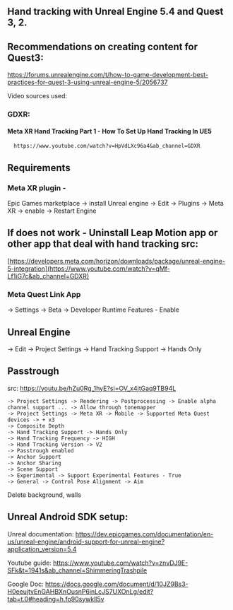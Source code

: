 ## Hand tracking with Unreal Engine 5.4 and Quest 3, 2.

## Recommendations on creating content for Quest3:
https://forums.unrealengine.com/t/how-to-game-development-best-practices-for-quest-3-using-unreal-engine-5/2056737


Video sources used: 
### **GDXR:**

 #### **Meta XR Hand Tracking Part 1 - How To Set Up Hand Tracking In UE5**
      https://www.youtube.com/watch?v=HpVdLXc96a4&ab_channel=GDXR

## Requirements
### Meta XR plugin - 
   Epic Games marketplace -> install
   Unreal engine -> Edit -> Plugins -> Meta XR -> enable -> Restart Engine
   ## If does not work - Uninstall Leap Motion app or other app that deal with hand tracking src: 
   [https://developers.meta.com/horizon/downloads/package/unreal-engine-5-integration](https://www.youtube.com/watch?v=qMf-Lf1iG7c&ab_channel=GDXR)

   
  ### Meta Quest Link App
   -> Settings -> Beta -> Developer Runtime Features - Enable


## Unreal Engine
  -> Edit -> Project Settings -> Hand Tracking Support -> Hands Only
   


## Passtrough
src: https://youtu.be/hZu0Rg_1hyE?si=OV_x4jtGaq9TB94L

    -> Project Settings -> Rendering -> Postprocessing -> Enable alpha channel support ... -> Allow through tonemapper
    -> Project Settings -> Meta XR -> Mobile -> Supported Meta Quest devices -> + x3
    -> Composite Depth
    -> Hand Tracking Support -> Hands Only
    -> Hand Tracking Frequency -> HIGH
    -> Hand Tracking Version -> V2
    -> Passtrough enabled
    -> Anchor Support
    -> Anchor Sharing
    -> Scene Support
    -> Experimental -> Support Experimental Features - True
    -> General -> Control Pose Alignment -> Aim

Delete background, walls

## Unreal Android SDK setup:

Unreal documentation:
https://dev.epicgames.com/documentation/en-us/unreal-engine/android-support-for-unreal-engine?application_version=5.4

Youtube guide: 
https://www.youtube.com/watch?v=znvDJ9E-SFk&t=1941s&ab_channel=ShimmeringTrashpile

Google Doc:
https://docs.google.com/document/d/10JZ9Bs3-H0eeujtvEnGAHBXnOusnP6inLcJS7UXOnLg/edit?tab=t.0#heading=h.fo90sywkll5v
                              


